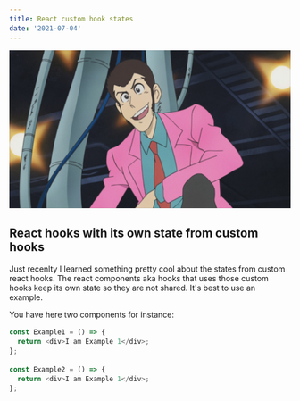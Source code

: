 ```yaml
---
title: React custom hook states
date: '2021-07-04'
---
```


![third](./lupin3rd.jpg)

## React hooks with its own state from custom hooks

Just recenlty I learned something pretty cool about the states from custom react hooks. The react components aka hooks that uses those custom hooks keep its own state so they are not shared. It's best to use an example.

You have here two components for instance:

```javascript
const Example1 = () => {
  return <div>I am Example 1</div>;
};

const Example2 = () => {
  return <div>I am Example 1</div>;
};
```
